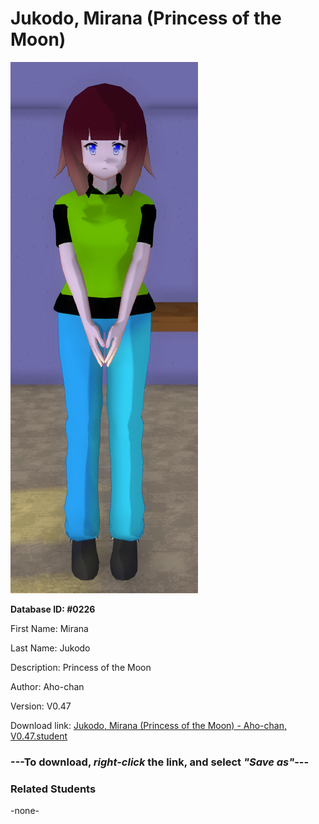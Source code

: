 # Jukodo, Mirana (Princess of the Moon)

<img src="Files/Images/Jukodo, Mirana (Princess of the Moon).png" title="Jukodo, Mirana (Princess of the Moon) - Aho-chan, V0.47">

**Database ID: #0226**

First Name: Mirana

Last Name: Jukodo

Description: Princess of the Moon

Author: Aho-chan

Version: V0.47

Download link: <a href="https://raw.githubusercontent.com/Arbiter1223/Daigaku-Gurashi-Custom-Students/master/Files/Studen%20Files/Jukodo%2C%20Mirana%20(Princess%20of%20the%20Moon)%20-%20Aho-chan%2C%20V0.47.student">Jukodo, Mirana (Princess of the Moon) - Aho-chan, V0.47.student</a>

### ---**To download, _right-click_ the link, and select _"Save as"_**---

### Related Students

-none-
